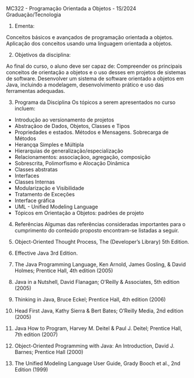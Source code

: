 MC322 - Programação Orientada a Objetos - 1S/2024
Graduação/Tecnologia

1. Ementa:

Conceitos básicos e avançados de programação orientada a objetos. Aplicação dos conceitos usando uma linguagem orientada a objetos.

2. Objetivos da disciplina:

Ao final do curso, o aluno deve ser capaz de:
Compreender os principais conceitos de orientação a objetos e o uso desses em projetos de sistemas de software.
Desenvolver um sistema de software orientado a objetos em Java, incluindo a modelagem, desenvolvimento
prático e uso das ferramentas adequadas.

3. Programa da Disciplina
  Os tópicos a serem apresentados no curso incluem:
  - Introdução ao versionamento de projetos
  - Abstraçãoo de Dados, Objetos, Classes e Tipos
  - Propriedades e estados. Métodos e Mensagens. Sobrecarga de Métodos
  - Herançqa Simples e Múltipla
  - Hierarquias de generalização/especialização
  - Relacionamentos: associaçãoo, agregação, composição
  - Sobrescrita, Polimorfismo e Alocação Dinâmica
  - Classes abstratas
  - Interfaces
  - Classes Internas
  - Modularização e Visibilidade
  - Tratamento de Exceções
  - Interface gráfica
  - UML - Unified Modeling Language
  - Tópicos em Orientação a Objetos: padrões de projeto

4. Referências
Algumas das referências consideradas importantes para o cumprimento do conteúdo proposto encontram-se listadas a seguir.

1. Object-Oriented Thought Process, The (Developer’s Library) 5th Edition.
2. Effective Java 3rd Edition.
3. The Java Programming Language, Ken Arnold, James Gosling, & David Holmes; Prentice Hall, 4th edition
(2005)
4. Java in a Nutshell, David Flanagan; O’Reilly & Associates, 5th edition (2005)
5. Thinking in Java, Bruce Eckel; Prentice Hall, 4th edition (2006)
6. Head First Java, Kathy Sierra & Bert Bates; O’Reilly Media, 2nd edition (2005)
7. Java How to Program, Harvey M. Deitel & Paul J. Deitel; Prentice Hall, 7th edition (2007)
8. Object-Oriented Programming with Java: An Introduction, David J. Barnes; Prentice Hall (2000)
9. The Unified Modeling Language User Guide, Grady Booch et al., 2nd Edition (1999)

